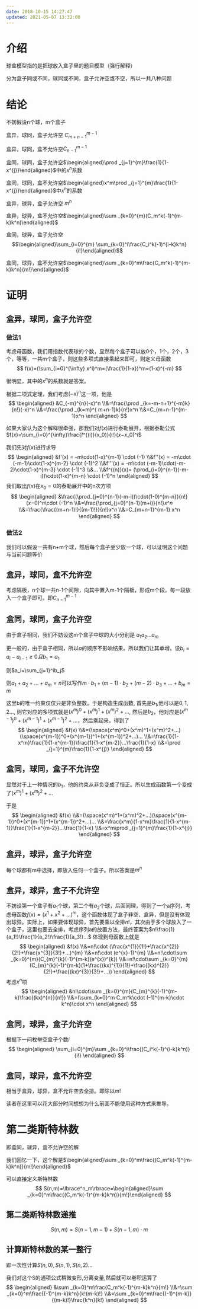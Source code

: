 ```yaml
---
date: 2018-10-15 14:27:47
updated: 2021-05-07 13:32:00
---
```




# 介绍

球盒模型指的是把球放入盒子里的题目模型（强行解释）

分为盒子同或不同，球同或不同，盒子允许空或不空，所以一共八种问题

# 结论

不妨假设n个球，m个盒子

盒异，球同，盒子允许空 $C_{m+n-1}^{m-1}$    

盒异，球同，盒不允许空$C_{n-1}^{m-1}$

盒同，球同，盒子允许空$\begin{aligned}\prod _{j=1}^{m}\frac{1}{1-x^{j}}\end{aligned}$中的$x^n$系数

盒同，球同，盒不允许空$\begin{aligned}x^m\prod _{j=1}^{m}\frac{1}{1-x^{j}}\end{aligned}$中$x^n$的系数



盒异，球异，盒子允许空  $m^n$

盒异，球异，盒不允许空$\begin{aligned}\sum _{k=0}^{m}(C_m^k(-1)^{m-k}k^n)\end{aligned}$

盒同，球异，盒子允许空$$\begin{aligned}\sum_{i=0}^{m} \sum_{k=0}^i\frac{C_i^k(-1)^{i-k}k^n}{i!}\end{aligned}$$

盒同，球异，盒不允许空$\begin{aligned}\sum _{k=0}^m\frac{C_m^k(-1)^{m-k}k^n}{m!}\end{aligned}$



<!-- more -->


# 证明

## 盒异，球同，盒子允许空

### 做法1

考虑母函数，我们用指数代表球的个数，显然每个盒子可以放0个，1个，2个，3个，等等，一共m个盒子，则这些多项式直接乘起来即可，则定义母函数
$$
f(x)=(\sum_{i=0}^{\infty} x^i)^m=(\frac{1}{1-x})^m=(1-x)^{-m}
$$


很明显，其中的$x^n$的系数就是答案。

根据二项式定理，我们考虑$(-x)^n$这一项，他是  
$$
\begin{aligned}
&C_{-m}^{n}(-x)^n 
\\&=\frac{\prod _{k=-m-n+1}^{-m}k}{n!}(-x)^n 
\\&=\frac{\prod _{k=m}^{ m+n-1}k}{n!}x^n 
\\&=C_{m+n-1}^{m-1}x^n
\end{aligned}
$$


如果大家认为这个解释很牵强，那我们对$f(x)$进行泰勒展开，根据泰勒公式$f(𝑥)=\sum_{i=0}^{\infty}\frac{𝑓^{(i)}(x_0)}{i!}(𝑥−𝑥_0)^i$

我们先对$f(x)$进行求导
$$
\begin{aligned}
&f'(x) = -m\cdot(1-x)^{m-1} \cdot (-1)
\\&f''(x) = -m\cdot (-m-1)\cdot(1-x)^{m-2} \cdot (-1)^2
\\&f'''(x) = -m\cdot (-m-1)\cdot(-m-2)\cdot(1-x)^{m-3} \cdot (-1)^3
\\&...
\\&f^{(n)}(x)= (\prod_{i=0}^{n-1}(-m-i))\cdot(1-x)^{m-n} \cdot (-1)^n
\end{aligned}
$$
我们取出$f(x)$在$x_0=0$的泰勒展开中的n次方项
$$
\begin{aligned}
&\frac{(\prod_{j=0}^{n-1}(-m-i))\cdot(1-0)^{m-n}}{n!}(𝑥−0)^𝑛\cdot (-1)^n
\\&=\frac{\prod_{j=0}^{n-1}(m+i)}{n!}𝑥^𝑛
\\&=\frac{\frac{(m+n-1)!}{(m-1)!}}{n!}𝑥^𝑛
\\&=C_{m+n-1}^{m-1} x^n
\end{aligned}
$$


### 做法2

我们可以假设一共有n+m个球，然后每个盒子至少放一个球，可以证明这个问题与当前问题等价



## 盒异，球同，盒不允许空

考虑隔板，n个球一共n-1个间隙，向其中置入m-1个隔板，形成m个段，每一段放入一个盒子即可。即$C_{n-1}^{m-1}$



## 盒同，球同，盒子允许空

由于盒子相同，我们不妨设这m个盒子中球的大小分别是 $a_1a_2...a_m$

更一般的，由于盒子相同，所以$a$的顺序不影响结果。所以我们让其单增。设$b_i=a_i-a_{i-1}\ge 0且b_1=a_1$ 

则$a_i=\sum_{j=1}^ib_j$

则$a_1+a_2+...+a_m=n$可以写作$m\cdot b_1+(m-1)\cdot b_2+(m-2)\cdot b_3+...+b_m=m$

这里b的唯一约束仅仅只是非负整数。于是构造生成函数, 首先是$b_1$,他可以是$0,1,2...$, 则它对应的多项式就是$(x^m)^0+(x^m)^1+(x^m)^2+...$, 然后是$b_2$，他对应是$(x^{m-1})^0+(x^{m-1})^1+(x^{m-1})^2+...$，然后乘起来，得到了
$$
\begin{aligned}
&f(x)
\\&=(\space(x^m)^0+(x^m)^1+(x^m)^2+...)(\space(x^{m-1})^0+(x^{m-1})^1+(x^{m-1})^2+...)...
\\&=\frac{1}{1-x^m}\frac{1}{1-x^{m-1}}\frac{1}{1-x^{m-2}}...\frac{1}{1-x}
\\&=\prod _{j=1}^{m}\frac{1}{1-x^{j}}
\end{aligned}
$$


## 盒同，球同，盒子不允许空

显然对于上一种情况的$b_1$，他的约束从非负变成了恒正。所以生成函数第一个变成了$(x^m)^1+(x^m)^2+...$

于是
$$
\begin{aligned}
&f(x)
\\&=(\space(x^m)^1+(x^m)^2+...)(\space(x^{m-1})^0+(x^{m-1})^1+(x^{m-1})^2+...)...
\\&=\frac{x^m}{1-x^m}\frac{1}{1-x^{m-1}}\frac{1}{1-x^{m-2}}...\frac{1}{1-x}
\\&=x^m\prod _{j=1}^{m}\frac{1}{1-x^{j}}
\end{aligned}
$$




## 盒异，球异，盒子允许空

每个球都有m中选择，即放入任何一个盒子。所以答案是$m^n$



## 盒异，球异，盒子不允许空

不妨设第一个盒子有$a_1$个球，第二个有$a_2$个球，后面同理，得到了一个a序列，考虑母函数$f(x)=(x^1+x^2+...)^m$，这个函数体现了盒子非空、盒异，但是没有体现出球异。实际上，如果要体现球异，首先要乘以全排$n!$，其次由于多个球放入了一个盒子，这里也要去全排，考虑序列a的放置方法，最终答案为$n!\frac{1}{a_1!}\frac{1}{a_2!}\frac{1}{a_3!}...$ 体现到母函数上就是
$$
\begin{aligned}
&f(x) 
\\&=n!\cdot (\frac{x^{1}}{1!}+\frac{x^{2}}{2!}+\frac{x^{3}}{3!}+...)^{m} 
\\&=n!\cdot (e^{x}-1)^{m} 
\\&=n!\cdot\sum _{k=0}^{m}(C_{m}^{k}(-1)^{m-k}(e^{x})^{k}) 
\\&=n!\cdot\sum _{k=0}^{m}(C_{m}^{k}(-1)^{m-k}(1+\frac{(kx)^{1}}{1!}+\frac{(kx)^{2}}{2!}+\frac{(kx)^{3}}{3!}+...))
\end{aligned}
$$
考虑$x^n$项
$$
\begin{aligned}
&n!\cdot\sum _{k=0}^{m}(C_{m}^{k}(-1)^{m-k}\frac{(kx)^{n}}{n!})
\\&=(\sum_{k=0}^m C_m^k\cdot (-1)^{m-k}\cdot k^n)\cdot x^n
\end{aligned}
$$


## 盒同，球异，盒子允许空

根据下一问枚举空盒子个数$i$
$$
\begin{aligned}
\sum_{i=0}^{m}\sum _{k=0}^i\frac{(C_i^k(-1)^{i-k}k^n)}{i!}
\end{aligned}
$$


## 盒同，球异，盒不允许空

相当于盒异，球异，盒不允许空去全排。即除以$m!$

读者在这里可以花大部分时间想想为什么前面不能使用这种方式来推导。



# 第二类斯特林数

即盒同，球异，盒不允许空的解

我们回忆一下，这个解是$\begin{aligned}\sum _{k=0}^m\frac{(C_m^k(-1)^{m-k}k^n)}{m!}\end{aligned}$

可以直接定义斯特林数
$$
S(n,m)=\lbrace^n_m\rbrace=\begin{aligned}\sum _{k=0}^m\frac{(C_m^k(-1)^{m-k}k^n)}{m!}\end{aligned}
$$




## 第二类斯特林数递推


$$
S(n,m)=S(n-1,m-1)+S(n-1,m)\cdot m
$$




## 计算斯特林数的某一整行

即一次性计算$S(n,0), S(n,1), S(n,2)...$

我们对这个S的通项公式稍微变形,分离变量,然后就可以卷积运算了
$$
\begin{aligned}
&\sum _{k=0}^m\frac{C_m^k(-1)^{m-k}k^n}{m!}
\\&=\sum _{k=0}^m\frac{(-1)^{m-k}k^n}{k!(m-k)!}
\\&=\sum _{k=0}^m\frac{(-1)^{m-k}}{(m-k)!}\frac{k^n}{k!}
\end{aligned}
$$

